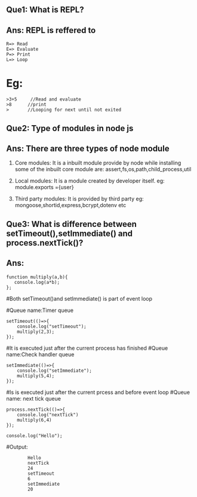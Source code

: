 ## Que1: What is REPL?
## Ans: REPL is reffered to
    R=> Read
    E=> Evaluate
    P=> Print
    L=> Loop

# Eg: 
    >3+5     //Read and evaluate
    >8      //print
    >       //Looping for next until not exited

## Que2: Type of modules in node js
## Ans: There are three types of node module

1. Core modules: It is a inbuilt module provide by node while installing
some of the inbuilt core module are: assert,fs,os,path,child_process,util

2. Local modules: It is a module created by developer itself.
eg: module.exports ={user}

3. Third party modules: It is provided by third party
eg: mongoose,shortid,express,bcrypt,dotenv etc

## Que3: What is difference between setTimeout(),setImmediate() and process.nextTick()?
## Ans: 

```
function multiply(a,b){     
   console.log(a*b);
};
```

#Both setTimeout()and setImmediate() is part of event loop

#Queue name:Timer queue
```
setTimeout(()=>{    
    console.log("setTimeout");
    multiply(2,3);
});
```

#It is executed just after the current process has finished
#Queue name:Check handler queue
```
setImmediate(()=>{   
    console.log("setImmediate");
    multiply(5,4);
});
```

#Is is executed just after the current prcess and before event loop
#Queue name: next tick queue
```
process.nextTick(()=>{    
    console.log("nextTick")
    multiply(6,4)
});
```

```
console.log("Hello");
```

#Output:
```
        Hello
        nextTick
        24
        setTimeout
        6
        setImmediate
        20
```
